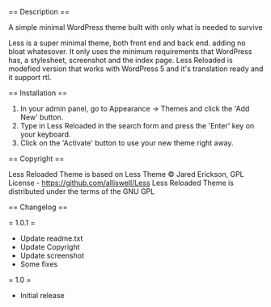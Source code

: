 == Description ==

A simple minimal WordPress theme built with only what is needed to survive

Less is a super minimal theme, both front end and back end. adding no bloat whatesover. It only uses the minimum requirements that WordPress has, a stylesheet, screenshot and the index page.
Less Reloaded is modefied version that works with WordPress 5 and it's translation ready and it support rtl.

== Installation ==

1. In your admin panel, go to Appearance -> Themes and click the 'Add New' button.
2. Type in Less Reloaded in the search form and press the 'Enter' key on your keyboard.
3. Click on the 'Activate' button to use your new theme right away.

== Copyright ==

Less Reloaded Theme is based on Less Theme © Jared Erickson, GPL License - https://github.com/alliswell/Less
Less Reloaded Theme is distributed under the terms of the GNU GPL

== Changelog ==

= 1.0.1 =
* Update readme.txt
* Update Copyright
* Update screenshot
* Some fixes

= 1.0 =
* Initial release
